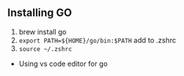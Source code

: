 Installing GO
---
1. brew install go
2. ```export PATH=${HOME}/go/bin:$PATH``` add to .zshrc
3. ```source ~/.zshrc```


- Using vs code editor for go
